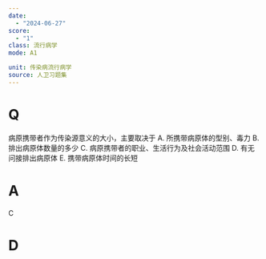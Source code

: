 ```yaml
---
date:
  - "2024-06-27"
score:
  - "1"
class: 流行病学
mode: A1

unit: 传染病流行病学
source: 人卫习题集
---
```



# Q
病原携带者作为传染源意义的大小，主要取决于
A. 所携带病原体的型别、毒力
B. 排出病原体数量的多少
C. 病原携带者的职业、生活行为及社会活动范围
D. 有无问接排出病原体
E. 携带病原体时间的长短

# A

C


# D
